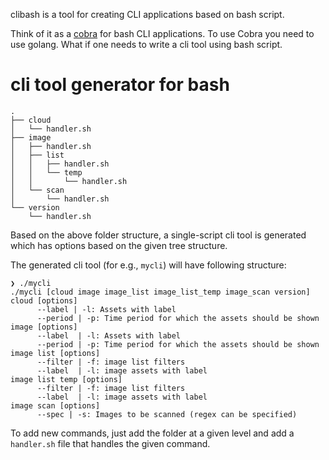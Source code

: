 clibash is a tool for creating CLI applications based on bash script.

Think of it as a [cobra](https://github.com/spf13/cobra) for bash CLI applications. To use Cobra you need to use golang. What if one needs to write a cli tool using bash script.

# cli tool generator for bash

```
.
├── cloud
│   └── handler.sh
├── image
│   ├── handler.sh
│   ├── list
│   │   ├── handler.sh
│   │   └── temp
│   │       └── handler.sh
│   └── scan
│       └── handler.sh
└── version
    └── handler.sh
```

Based on the above folder structure, a single-script cli tool is generated which has options based on the given tree structure.

The generated cli tool (for e.g., `mycli`) will have following structure:
```
❯ ./mycli
./mycli [cloud image image_list image_list_temp image_scan version]
cloud [options]
      --label | -l: Assets with label
      --period | -p: Time period for which the assets should be shown
image [options]
      --label  | -l: Assets with label
      --period | -p: Time period for which the assets should be shown
image list [options]
      --filter | -f: image list filters
      --label  | -l: image assets with label
image list temp [options]
      --filter | -f: image list filters
      --label  | -l: image assets with label
image scan [options]
      --spec | -s: Images to be scanned (regex can be specified)
```

To add new commands, just add the folder at a given level and add a `handler.sh` file that handles the given command.

